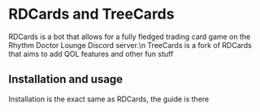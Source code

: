 # RDCards and TreeCards

RDCards is a bot that allows for a fully fledged trading card game on the Rhythm Doctor Lounge Discord server.\n
TreeCards is a fork of RDCards that aims to add QOL features and other fun stuff

## Installation and usage

Installation is the exact same as RDCards, the guide is there
